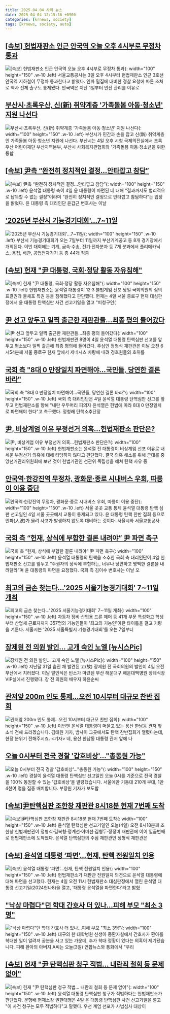 ```yaml
---
title: 2025.04.04 사회 뉴스
date: 2025-04-04 12:15:16 +0900
categories: [krnews, society]
tags: [krnews, society, auto]
---
```

## [[속보] 헌법재판소 인근 안국역 오늘 오후 4시부로 무정차 통과](https://n.news.naver.com/mnews/article/011/0004469723)

![[속보] 헌법재판소 인근 안국역 오늘 오후 4시부로 무정차 통과](https://mimgnews.pstatic.net/image/origin/011/2025/04/03/4469723.jpg?type=nf220_150){: width="100" height="150" .w-10 .left}
서울교통공사는 3일 오후 4시부터 헌법재판소 인근 3호선 안국역 지하철이 무정차 통과한다고 밝혔다. 인파 밀집에 대비한 경찰 요청에 따른 조처로 역사 전체 출구도 통제됐다. 안국역은 지난 1일부터 안전 관리를 이유로

## [부산시·초록우산, 신(新) 취약계층 '가족돌봄 아동·청소년' 지원 나선다](https://n.news.naver.com/mnews/article/079/0004009989)

![부산시·초록우산, 신(新) 취약계층 '가족돌봄 아동·청소년' 지원 나선다](https://mimgnews.pstatic.net/image/origin/079/2025/04/04/4009989.jpg?type=nf220_150){: width="100" height="150" .w-10 .left}
부산시가 민간과 손을 잡고 신(新) 취약계층인 가족돌봄 아동·청소년 지원에 나선다. 부산시는 4일 오후 시청 국제의전실에서 초록우산 어린이재단 부산지역본부, 부산시 사회복지관협회와 '가족돌봄 아동·청소년을 위한 통합

## [[속보] 尹측 “완전히 정치적인 결정…안타깝고 참담”](https://n.news.naver.com/mnews/article/081/0003530830)

![[속보] 尹측 “완전히 정치적인 결정…안타깝고 참담”](https://mimgnews.pstatic.net/image/origin/081/2025/04/04/3530830.jpg?type=nf220_150){: width="100" height="150" .w-10 .left}
윤석열 대통령 측이 4일 윤 대통령이 파면된 데 대해 “결과까지도 법리적으로 납득할 수 없는 결정”이라며 “완전히 정치적인 결정으로 안타깝고 참담하다”는 입장을 밝혔다. 윤 대통령 측 대리인단 윤갑근 변호사는 이날

## ['2025년 부산시 기능경기대회'…7~11일](https://n.news.naver.com/mnews/article/003/0013163199)

!['2025년 부산시 기능경기대회'…7~11일](https://mimgnews.pstatic.net/image/origin/003/2025/04/04/13163199.jpg?type=nf220_150){: width="100" height="150" .w-10 .left}
부산시 기능경기대회가 오는 7일부터 11일까지 부산기계공고 등 8개 경기장에서 개최된다. 이번 대회에는 기계, 금속·수송, 전기·전자분과 등 7개 분과에서 폴리메카닉스, 용접, 배관, 공업전자기기 등 총 44개 직종

## [[속보] 헌재 "尹 대통령, 국회·정당 활동 자유침해"](https://n.news.naver.com/mnews/article/469/0000857658)

![[속보] 헌재 "尹 대통령, 국회·정당 활동 자유침해"](https://mimgnews.pstatic.net/image/origin/469/2025/04/04/857658.jpg?type=nf220_150){: width="100" height="150" .w-10 .left}
헌법재판소는 윤석열 대통령이 12·3 불법계엄 선포 당일 국회의원의 심의표결권과 불체포 특권 등을 침해했다고 판단했다. 헌재는 4일 서울 종로구 헌재 대심판정에서 윤 대통령 탄핵심판 사건 선고기일을 열고 "피청구인(

## [尹 선고 앞두고 일찍 출근한 재판관들…최종 평의 들어갔다](https://n.news.naver.com/mnews/article/009/0005470767)

![尹 선고 앞두고 일찍 출근한 재판관들…최종 평의 들어갔다](https://mimgnews.pstatic.net/image/origin/009/2025/04/04/5470767.jpg?type=nf220_150){: width="100" height="150" .w-10 .left}
헌법재판관 8명이 4일 윤석열 대통령 탄핵심판 선고를 앞두고 평소보다 일찍 출근해 최종 평의에 들어갔다. 주심인 정형식 재판관은 이날 오전 6시54분께 서울 종로구 헌재 앞에서 제네시스 차량에 내려 경호원들의 호위를

## [국회 측 "8대 0 만장일치 파면해야…국민들, 당연한 결론 바라"](https://n.news.naver.com/mnews/article/003/0013163699)

![국회 측 "8대 0 만장일치 파면해야…국민들, 당연한 결론 바라"](https://mimgnews.pstatic.net/image/origin/003/2025/04/04/13163699.jpg?type=nf220_150){: width="100" height="150" .w-10 .left}
국회 측 대리인단은 4일 윤석열 대통령 탄핵심판 선고를 앞두고 헌법재판소를 향해 "내란 우두머리 피의자 윤석열은 헌법에 따라 8대 0 만장일치로 파면돼야 한다"고 촉구했다. 정청래 탄핵소추단장

## [尹, 비상계엄 이유 부정선거 의혹…헌법재판소 판단은?](https://n.news.naver.com/mnews/article/018/0005979026)

![尹, 비상계엄 이유 부정선거 의혹…헌법재판소 판단은?](https://mimgnews.pstatic.net/image/origin/018/2025/04/04/5979026.jpg?type=nf220_150){: width="100" height="150" .w-10 .left}
헌법재판소는 윤석열 전 대통령이 비상계엄 선포 이유로 내세운 부정선거 의혹에 대해 타당하지 않다고 판단했다. 결국 의혹 해소를 위해 군대를 중앙선거관리위원회에 보낸 것이 헌법기관인 선관위 독립성을 해쳐 탄핵 사유 중

## [안국역·한강진역 무정차, 광화문·종로 시내버스 우회, 따릉이 이용 중단](https://n.news.naver.com/mnews/article/366/0001066603)

![안국역·한강진역 무정차, 광화문·종로 시내버스 우회, 따릉이 이용 중단](https://mimgnews.pstatic.net/image/origin/366/2025/04/04/1066603.jpg?type=nf220_150){: width="100" height="150" .w-10 .left}
서울 곳곳 교통 통제 윤석열 대통령 탄핵 심판 선고일인 4일 서울 곳곳에서 교통이 통제되고 있다. 윤 대통령 탄핵 찬반 집회 등으로 인파(人波)가 몰려 사고가 발생하지 않도록 대비하는 것이다. 서울시와 서울교통공사

## [국회 측 “헌재, 상식에 부합한 결론 내려야” 尹 파면 촉구](https://n.news.naver.com/mnews/article/023/0003897576)

![국회 측 “헌재, 상식에 부합한 결론 내려야” 尹 파면 촉구](https://mimgnews.pstatic.net/image/origin/023/2025/04/04/3897576.jpg?type=nf220_150){: width="100" height="150" .w-10 .left}
윤석열 대통령의 탄핵을 소추한 국회 측 대리인단이 4일 헌법재판소 선고를 앞두고 “주권자의 상식에 부합하는, 너무나 당연하고 명백한 결론을 내려달라”며 윤 대통령의 파면을 요청했다. 국회 측 김이수 변호사는 이날 오

## [최고의 금손 찾는다…'2025 서울기능경기대회' 7∼11일 개최](https://n.news.naver.com/mnews/article/001/0015310759)

![최고의 금손 찾는다…'2025 서울기능경기대회' 7∼11일 개최](https://mimgnews.pstatic.net/image/origin/001/2025/04/04/15310759.jpg?type=nf220_150){: width="100" height="150" .w-10 .left}
자동차 정비·산업용 드론 제어 등 41개 부문 특성화고 학생부터 산업체 근로자까지 357명의 기능인들이 '최고의 기능인'이란 타이틀을 걸고 기량을 겨룬다. 서울시는 '2025 서울특별시 기능경기대회'를 오는 7일부터

## [장제원 전 의원 발인… 고개 숙인 노엘 [뉴시스Pic]](https://n.news.naver.com/mnews/article/003/0013163723)

![장제원 전 의원 발인… 고개 숙인 노엘 [뉴시스Pic]](https://mimgnews.pstatic.net/image/origin/003/2025/04/04/13163723.jpg?type=nf220_150){: width="100" height="150" .w-10 .left}
지난달 31일 숨진 채 발견된 고(故) 장제원 전 국회의원의 발인이 4일 오전 부산에서 치러졌다. 이날 발인식은 빈소가 마련된 부산 해운대구 해운대백병원 장례식장 VIP실에서 진행됐다. 장 전 의원의 배우자 하윤순씨

## [관저앞 200m 인도 통제…오전 10시부터 대규모 찬반 집회](https://n.news.naver.com/mnews/article/055/0001246237)

![관저앞 200m 인도 통제…오전 10시부터 대규모 찬반 집회](https://mimgnews.pstatic.net/image/origin/055/2025/04/04/1246237.jpg?type=nf220_150){: width="100" height="150" .w-10 .left}
이번엔 윤석열 대통령이 머물고 있는 용산 한남동 관저 앞 소식 전해 드리겠습니다. 김태원 기자, 밤사이 그곳에서도 탄핵 찬반집회가 열렸다는데, 현장 분위기 전해주시죠. <기자> 네, 용산 한남동 대통령 관저 앞에 나

## [오늘 0시부터 전국 경찰 '갑호비상'..."총동원 가능"](https://n.news.naver.com/mnews/article/052/0002175344)

![오늘 0시부터 전국 경찰 '갑호비상'..."총동원 가능"](https://mimgnews.pstatic.net/image/origin/052/2025/04/04/2175344.jpg?type=nf220_150){: width="100" height="150" .w-10 .left}
경찰이 윤석열 대통령 탄핵심판 선고일인 오늘 0시를 기준으로 전국 경찰을 100% 동원할 수 있는 '갑호비상'을 발령했습니다. 서울에만 기동대 210개 부대, 1만 4천여 명을 집중 배치합니다. 부장원 기자가 보도합

## [[속보]尹탄핵심판 조한창 재판관 8시18분 헌재 7번째 도착](https://n.news.naver.com/mnews/article/018/0005978728)

![[속보]尹탄핵심판 조한창 재판관 8시18분 헌재 7번째 도착](https://mimgnews.pstatic.net/image/origin/018/2025/04/04/5978728.jpg?type=nf220_150){: width="100" height="150" .w-10 .left}
윤석열 탄핵심판 선고기일인 오늘(4일) 오전 8시18분께 조한창 헌법재판관이 정형식·김복형·정계선·이미선·김형두·정정미 재판관에 이어 일곱번째로 헌법재판소에 도착했다. 윤석열 탄핵심판의 주심 재판관인 정형식 재판관은

## [[속보] 윤석열 대통령 ‘파면’…헌재, 탄핵 전원일치 인용](https://n.news.naver.com/mnews/article/448/0000518351)

![[속보] 윤석열 대통령 ‘파면’…헌재, 탄핵 전원일치 인용](https://mimgnews.pstatic.net/image/origin/448/2025/04/04/518351.jpg?type=nf220_150){: width="100" height="150" .w-10 .left}
헌법재판소가 재판관 전원일치 의견으로 윤석열 대통령에 대해 파면을 선고했다. 헌재는 4일 오전 11시 헌법재판소 대심판정에서 열린 윤석열 대통령 선고기일(2024헌나8)을 열고, '대통령 윤석열을 파면한다'라고 밝혔

## ["낙상 마렵다"던 학대 간호사 더 있나…피해 부모 "최소 3명"](https://n.news.naver.com/mnews/article/422/0000727612)

!["낙상 마렵다"던 학대 간호사 더 있나…피해 부모 "최소 3명"](https://mimgnews.pstatic.net/image/origin/422/2025/04/03/727612.jpg?type=nf220_150){: width="100" height="150" .w-10 .left}
대구의 한 대학병원 신생아 중환자실에서 간호사가 환아를 학대한 일이 알려져 공분을 사고 있는 가운데, 추가 학대 정황이 있다는 의혹이 제기됐습니다. 피해 환아의 아버지 A씨는 오늘(3일) 연합뉴스와 통화에서 "우리

## [[속보] 헌재 "尹 탄핵심판 청구 적법... 내란죄 철회 등 문제 없어"](https://n.news.naver.com/mnews/article/469/0000857653)

![[속보] 헌재 "尹 탄핵심판 청구 적법... 내란죄 철회 등 문제 없어"](https://mimgnews.pstatic.net/image/origin/469/2025/04/04/857653.jpg?type=nf220_150){: width="100" height="150" .w-10 .left}
윤석열 대통령 탄핵심판 청구가 적법하다는 헌법재판소가 판단했다. 문형배 헌재소장 권한대행은 4일 윤 대통령 탄핵심판 사건 선고기일을 열고 "이 사건 청구는 모두 적법하다"고 말했다. 우선 계엄 선포가 사법심사 대상이

